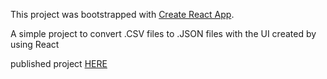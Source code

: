 This project was bootstrapped with [Create React App](https://github.com/facebook/create-react-app).

A simple project to convert .CSV files to .JSON files with the UI created by using React

published project [HERE](https://justin-rignault.github.io/csv-to-json-converter/)
